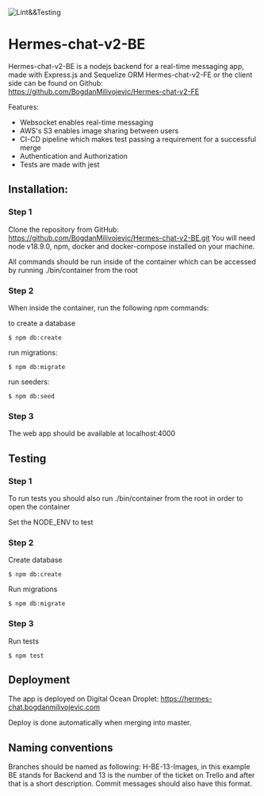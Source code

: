 ![Lint&&Testing](https://github.com/BogdanMilivojevic/Hermes-chat-v2-BE/actions/workflows/pull.yml/badge.svg)

# Hermes-chat-v2-BE

Hermes-chat-v2-BE is a nodejs backend for a real-time messaging app, made with Express.js and Sequelize ORM
Hermes-chat-v2-FE or the client side can be found on Github: https://github.com/BogdanMilivojevic/Hermes-chat-v2-FE

Features:

- Websocket enables real-time messaging
- AWS's S3 enables image sharing between users
- CI-CD pipeline which makes test passing a requirement for a successful merge
- Authentication and Authorization
- Tests are made with jest

## Installation:

### Step 1

Clone the repository from GitHub: https://github.com/BogdanMilivojevic/Hermes-chat-v2-BE.git
You will need node v18.9.0, npm, docker and docker-compose installed on your machine.

All commands should be run inside of the container which can be accessed by running ./bin/container from the root

### Step 2

When inside the container, run the following npm commands:

to create a database

`$ npm db:create`

run migrations:

`$ npm db:migrate`

run seeders:

`$ npm db:seed`

### Step 3

The web app should be available at localhost:4000

## Testing

### Step 1

To run tests you should also run ./bin/container from the root in order to open the container

Set the NODE_ENV to test

### Step 2

Create database

`$ npm db:create`

Run migrations

`$ npm db:migrate`

### Step 3

Run tests

`$ npm test`

## Deployment

The app is deployed on Digital Ocean Droplet: https://hermes-chat.bogdanmilivojevic.com

Deploy is done automatically when merging into master.

## Naming conventions

Branches should be named as following: H-BE-13-Images, in this example BE stands for Backend and 13 is the number of the ticket on Trello and after that is a short description. Commit messages should also have this format.
